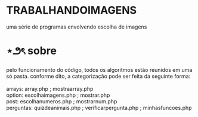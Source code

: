 # TRABALHANDOIMAGENS
uma série de programas envolvendo escolha de imagens 

# ⋆౨ৎ sobre
pelo funcionamento do código, todos os algoritmos estão reunidos em uma só pasta.
conforme dito, a categorização pode ser feita da seguinte forma: 
</br></br>
arrays: array.php ; mostraarray.php </br>
option: escolhaimagens.php ; mostrar.php </br>
post: escolhanumeros.php ; mostrarnum.php </br>
perguntas: quizdeanimais.php ; verificarpergunta.php ; minhasfuncoes.php </br>

